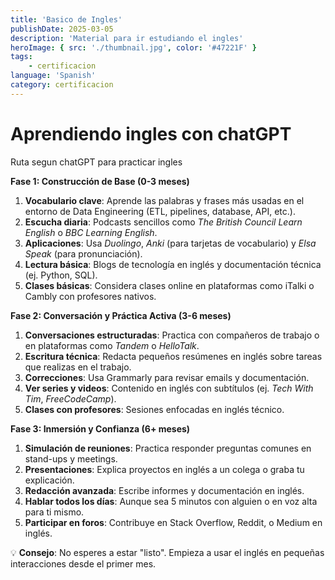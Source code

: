 ```yaml
---
title: 'Basico de Ingles'
publishDate: 2025-03-05
description: 'Material para ir estudiando el ingles'
heroImage: { src: './thumbnail.jpg', color: '#47221F' }
tags: 
    - certificacion
language: 'Spanish'
category: certificacion
---
```


# Aprendiendo ingles con chatGPT

Ruta segun chatGPT para practicar ingles

**Fase 1: Construcción de Base (0-3 meses)**

1. **Vocabulario clave**: Aprende las palabras y frases más usadas en el entorno de Data Engineering (ETL, pipelines, database, API, etc.).
2. **Escucha diaria**: Podcasts sencillos como *The British Council Learn English* o *BBC Learning English*.
3. **Aplicaciones**: Usa *Duolingo*, *Anki* (para tarjetas de vocabulario) y *Elsa Speak* (para pronunciación).
4. **Lectura básica**: Blogs de tecnología en inglés y documentación técnica (ej. Python, SQL).
5. **Clases básicas**: Considera clases online en plataformas como iTalki o Cambly con profesores nativos.

**Fase 2: Conversación y Práctica Activa (3-6 meses)**

1. **Conversaciones estructuradas**: Practica con compañeros de trabajo o en plataformas como *Tandem* o *HelloTalk*.
2. **Escritura técnica**: Redacta pequeños resúmenes en inglés sobre tareas que realizas en el trabajo.
3. **Correcciones**: Usa Grammarly para revisar emails y documentación.
4. **Ver series y videos**: Contenido en inglés con subtítulos (ej. *Tech With Tim*, *FreeCodeCamp*).
5. **Clases con profesores**: Sesiones enfocadas en inglés técnico.

**Fase 3: Inmersión y Confianza (6+ meses)**

1. **Simulación de reuniones**: Practica responder preguntas comunes en stand-ups y meetings.
2. **Presentaciones**: Explica proyectos en inglés a un colega o graba tu explicación.
3. **Redacción avanzada**: Escribe informes y documentación en inglés.
4. **Hablar todos los días**: Aunque sea 5 minutos con alguien o en voz alta para ti mismo.
5. **Participar en foros**: Contribuye en Stack Overflow, Reddit, o Medium en inglés.

💡 **Consejo**: No esperes a estar "listo". Empieza a usar el inglés en pequeñas interacciones desde el primer mes.


